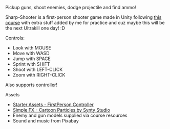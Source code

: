 Pickup guns, shoot enemies, dodge projectile and find ammo! 

Sharp-Shooter is a first-person shooter game made in Unity following [this course](https://www.udemy.com/course/unitycourse2/) with extra stuff added by me for practice and cuz maybe this will be the next Ultrakill one day! :D

Controls:
- Look with MOUSE
- Move with WASD
- Jump with SPACE
- Sprint with SHIFT
- Shoot with LEFT-CLICK
- Zoom with RIGHT-CLICK

Also supports controller!

Assets
 - [Starter Assets - FirstPerson Controller](https://assetstore.unity.com/packages/essentials/starter-assets-firstperson-updates-in-new-charactercontroller-pa-196525)
 - [Simple FX - Cartoon Particles by Synty Studio](https://assetstore.unity.com/packages/vfx/particles/simple-fx-cartoon-particles-67834)
 - Enemy and gun models supplied via course resources
 - Sound and music from Pixabay
